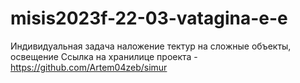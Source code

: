 # misis2023f-22-03-vatagina-e-e
Индивидуальная задача наложение тектур на сложные объекты, освещение 
Ссылка на хранилице проекта - https://github.com/Artem04zeb/simur
